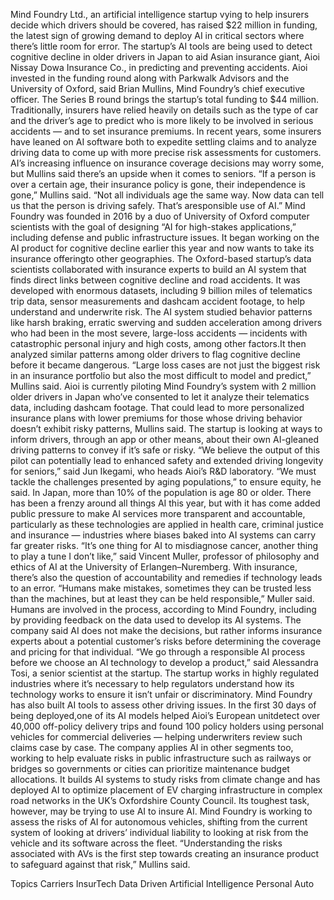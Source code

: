 Mind Foundry Ltd., an artificial intelligence startup vying to help insurers decide which drivers should be covered, has raised $22 million in funding, the latest sign of growing demand to deploy AI in critical sectors where there’s little room for error.
The startup’s AI tools are being used to detect cognitive decline in older drivers in Japan to aid Asian insurance giant, Aioi Nissay Dowa Insurance Co., in predicting and preventing accidents. Aioi invested in the funding round along with Parkwalk Advisors and the University of Oxford, said Brian Mullins, Mind Foundry’s chief executive officer. The Series B round brings the startup’s total funding to $44 million.
Traditionally, insurers have relied heavily on details such as the type of car and the driver’s age to predict who is more likely to be involved in serious accidents — and to set insurance premiums. In recent years, some insurers have leaned on AI software both to expedite settling claims and to analyze driving data to come up with more precise risk assessments for customers. AI’s increasing influence on insurance coverage decisions may worry some, but Mullins said there’s an upside when it comes to seniors.
“If a person is over a certain age, their insurance policy is gone, their independence is gone,” Mullins said. “Not all individuals age the same way. Now data can tell us that the person is driving safely. That’s aresponsible use of AI.”
Mind Foundry was founded in 2016 by a duo of University of Oxford computer scientists with the goal of designing “AI for high-stakes applications,” including defense and public infrastructure issues. It began working on the AI product for cognitive decline earlier this year and now wants to take its insurance offeringto other geographies.
The Oxford-based startup’s data scientists collaborated with insurance experts to build an AI system that finds direct links between cognitive decline and road accidents. It was developed with enormous datasets, including 9 billion miles of telematics trip data, sensor measurements and dashcam accident footage, to help understand and underwrite risk. The AI system studied behavior patterns like harsh braking, erratic swerving and sudden acceleration among drivers who had been in the most severe, large-loss accidents — incidents with catastrophic personal injury and high costs, among other factors.It then analyzed similar patterns among older drivers to flag cognitive decline before it became dangerous.
“Large loss cases are not just the biggest risk in an insurance portfolio but also the most difficult to model and predict,” Mullins said.
Aioi is currently piloting Mind Foundry’s system with 2 million older drivers in Japan who’ve consented to let it analyze their telematics data, including dashcam footage. That could lead to more personalized insurance plans with lower premiums for those whose driving behavior doesn’t exhibit risky patterns, Mullins said. The startup is looking at ways to inform drivers, through an app or other means, about their own AI-gleaned driving patterns to convey if it’s safe or risky.
“We believe the output of this pilot can potentially lead to enhanced safety and extended driving longevity for seniors,” said Jun Ikegami, who heads Aioi’s R&D laboratory. “We must tackle the challenges presented by aging populations,” to ensure equity, he said. In Japan, more than 10% of the population is age 80 or older.
There has been a frenzy around all things AI this year, but with it has come added public pressure to make AI services more transparent and accountable, particularly as these technologies are applied in health care, criminal justice and insurance — industries where biases baked into AI systems can carry far greater risks.
“It’s one thing for AI to misdiagnose cancer, another thing to play a tune I don’t like,” said Vincent Muller, professor of philosophy and ethics of AI at the University of Erlangen–Nuremberg. With insurance, there’s also the question of accountability and remedies if technology leads to an error. “Humans make mistakes, sometimes they can be trusted less than the machines, but at least they can be held responsible,” Muller said.
Humans are involved in the process, according to Mind Foundry, including by providing feedback on the data used to develop its AI systems. The company said AI does not make the decisions, but rather informs insurance experts about a potential customer’s risks before determining the coverage and pricing for that individual.
“We go through a responsible AI process before we choose an AI technology to develop a product,” said Alessandra Tosi, a senior scientist at the startup. The startup works in highly regulated industries where it’s necessary to help regulators understand how its technology works to ensure it isn’t unfair or discriminatory.
Mind Foundry has also built AI tools to assess other driving issues. In the first 30 days of being deployed,one of its AI models helped Aioi’s European unitdetect over 40,000 off-policy delivery trips and found 100 policy holders using personal vehicles for commercial deliveries — helping underwriters review such claims case by case.
The company applies AI in other segments too, working to help evaluate risks in public infrastructure such as railways or bridges so governments or cities can prioritize maintenance budget allocations. It builds AI systems to study risks from climate change and has deployed AI to optimize placement of EV charging infrastructure in complex road networks in the UK’s Oxfordshire County Council.
Its toughest task, however, may be trying to use AI to insure AI. Mind Foundry is working to assess the risks of AI for autonomous vehicles, shifting from the current system of looking at drivers’ individual liability to looking at risk from the vehicle and its software across the fleet. “Understanding the risks associated with AVs is the first step towards creating an insurance product to safeguard against that risk,” Mullins said.

Topics
Carriers
InsurTech
Data Driven
Artificial Intelligence
Personal Auto
